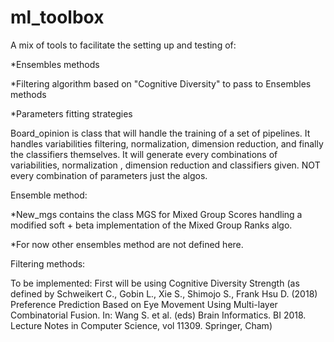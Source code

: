 # ml_toolbox
A mix of tools to facilitate the setting up and testing of:

  *Ensembles methods 
  
  *Filtering algorithm based on "Cognitive Diversity" to pass to Ensembles methods
  
  *Parameters fitting strategies
 


Board_opinion is class that will handle the training of a set of pipelines. It handles variabilities filtering, normalization, dimension reduction, and finally the classifiers themselves. It will generate every combinations of variabilities, normalization , dimension reduction and classifiers given. NOT every combination of parameters just the algos.


Ensemble method: 
  
  *New_mgs contains the class MGS for Mixed Group Scores handling a modified soft + beta implementation of the Mixed Group Ranks algo.
  
  
  *For now other ensembles method are not defined here.
  
  
Filtering methods:
  
  To be implemented: First will be using Cognitive Diversity Strength (as defined by Schweikert C., Gobin L., Xie S., Shimojo S., Frank Hsu D. (2018) Preference Prediction Based on Eye Movement Using Multi-layer Combinatorial Fusion. In: Wang S. et al. (eds) Brain Informatics. BI 2018. Lecture Notes in Computer Science, vol 11309. Springer, Cham)
